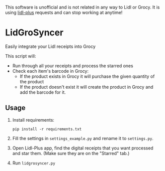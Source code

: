 This software is unofficial and is not related in any way to Lidl or Grocy. It is using [lidl-plus](https://github.com/Andre0512/lidl-plus) requests and can stop working at anytime!

# LidGroSyncer
Easily integrate your Lidl receipts into Grocy

This script will:
- Run through all your receipts and process the starred ones
- Check each item's barcode in Grocy:
    - If the product exists in Grocy it will purchase the given quantity of the product
    - If the product doesn't exist it will create the product in Grocy and add the barcode for it.

## Usage
1. Install requirements: 
    ```
    pip install -r requirements.txt
    ```

1. Fill the settings in `settings_example.py` and rename it to `settings.py`.

1. Open Lidl-Plus app, find the digital receipts that you want processed and star them. (Make sure they are on the "Starred" tab.)

1. Run `lidgrosyncer.py`

